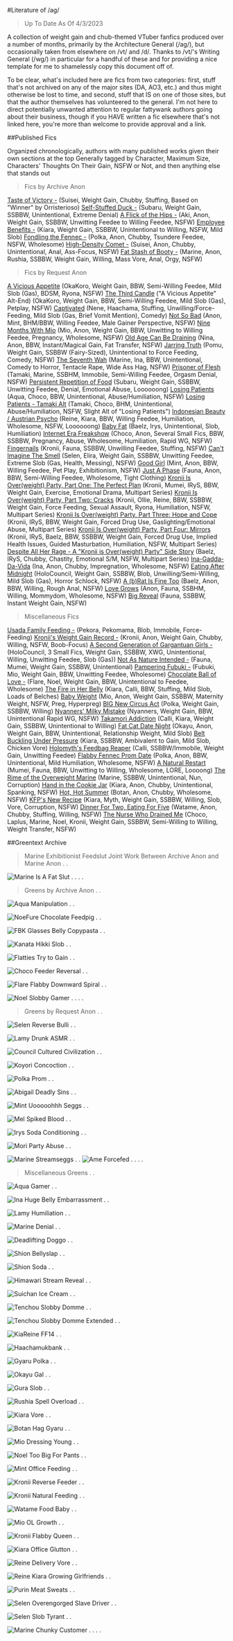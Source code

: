 #Literature of /ag/
>Up To Date As Of 4/3/2023

A collection of weight gain and chub-themed VTuber fanfics produced over a number of months, primarily by the Architecture General (/ag/), but occasionally taken from elsewhere on /vt/ and /d/. Thanks to /vt/'s Writing General (/wg/) in particular for a handful of these and for providing a nice template for me to shamelessly copy this document off of.

To be clear, what's included here are fics from two categories: first, stuff that's not archived on any of the major sites (DA, AO3, etc.) and thus might otherwise be lost to time, and second, stuff that IS on one of those sites, but that the author themselves has volunteered to the general. I'm not here to direct potentially unwanted attention to regular fattywank authors going about their business, though if you HAVE written a fic elsewhere that's not linked here, you're more than welcome to provide approval and a link.

##Published Fics

Organized chronologically, authors with many published works given their own sections at the top
Generally tagged by Character, Maximum Size, Characters' Thoughts On Their Gain, NSFW or Not, and then anything else that stands out

>Fics by Archive Anon

[Taste of Victory -](https://justpaste.me/OwEA) (Suisei, Weight Gain, Chubby, Stuffing, Based on "Winner" by Orristerioso)
[Self-Stuffed Duck -](https://justpaste.me/SY5X) (Subaru, Weight Gain, SSBBW, Unintentional, Extreme Denial)
[A Flick of the Hips -](https://justpaste.me/WOCR) (Aki, Anon, Weight Gain, SSBBW, Unwitting Feedee to Willing Feedee, NSFW)
[Employee Benefits -](https://aryion.com/g4/view/694100) (Kiara, Weight Gain, SSBBW, Unintentional to Willing, NSFW, Mild Slob)
[Fondling the Fennec -](https://justpaste.me/mS9L) (Polka, Anon, Chubby, Tsundere Feedee, NSFW, Wholesome)
[High-Density Comet -](https://docs.google.com/document/u/3/d/e/2PACX-1vR2-aDslC22npO6yMyz67aiFTuj7kiVFHLWpuUhwPLyL2-a8w9imJtvZ_8LHSAGts91KFB4RtwJrUSR/pub) (Suisei, Anon, Chubby, Unintentional, Anal, Ass-Focus, NSFW)
[Fat Stash of Booty -](https://aryion.com/g4/view/816443) (Marine, Anon, Rushia, SSBBW, Weight Gain, Willing, Mass Vore, Anal, Orgy, NSFW)

>Fics by Request Anon

[A Vicious Appetite](https://docs.google.com/document/u/4/d/e/2PACX-1vS_M6OGi-v-WNz5GH6DsAo_cloFm3m_5Z-GFz-b-pt2XBwXomsmp7vZL6KXhBeRX5tZf0LvGgVwXEZZ/pub) (OkaKoro, Weight Gain, BBW, Semi-Willing Feedee, Mild Slob (Gas), BDSM, Ryona, NSFW)
[The Third Candle](https://docs.google.com/document/u/4/d/e/2PACX-1vS9rsyPnl_AYB12V27n3ZE1sWgFyAV8UbZuJycc-WHxLOHJcM19vgQQpv6zbLNG0fn1-MhF_0ggNPTf/pub) ("A Vicious Appetite" Alt-End) (OkaKoro, Weight Gain, BBW, Semi-Willing Feedee, Mild Slob (Gas), Petplay, NSFW)
[Captivated](https://docs.google.com/document/u/4/d/e/2PACX-1vTkFnjGnvB3nvSXauMyq8QPIaDsBnaxKXP6wxnLMftTDbXTYfLI53GpxYWLlILkoosJUYm6G3kpQHdl/pub) (Nene, Haachama, Stuffing, Unwilling/Force-Feeding, Mild Slob (Gas, Brief Vomit Mention), Comedy)
[Not So Bad](https://docs.google.com/document/u/4/d/e/2PACX-1vSQo0ay_kEV0BDkKztx7Ple0HGHNMXLGNsK1A4XRPCVP3IWGGRUGP2DoX65gjy-eW9-MYUNGnW8qUDq/pub) (Anon, Mint, BHM/BBW, Willing Feedee, Male Gainer Perspective, NSFW)
[Nine Months With Mio](https://docs.google.com/document/u/4/d/e/2PACX-1vSHpSqyiOP0bEwyvE7jTHqpTlr1uIt8Ng53Y6kigD3bptLASyyBgNcGHq38SR8yg3ZmUbM-ViEyg1bY/pub) (Mio, Anon, Weight Gain, BBW, Unwitting to Willing Feedee, Pregnancy, Wholesome, NSFW)
[Old Age Can Be Draining](https://docs.google.com/document/u/4/d/e/2PACX-1vS0zYD3oswy0Rk2Y5wKOPtux0xX-cs2PfM4_8eEG9L22J7qpdQoWiFDsOfYt3VPbqRjF87vVesEXIau/pub) (Nina, Anon, BBW, Instant/Magical Gain, Fat Transfer, NSFW)
[Jarring Truth](https://docs.google.com/document/u/4/d/e/2PACX-1vROuzwF-RAH_RUyqV5WvyS5abayOwHQQAQQy10Y1zo909p4SA0LNNNSVa4muyx2tIhrXoFOPm0Hm2xp/pub) (Pomu, Weight Gain, SSBBW (Fairy-Sized), Unintentional to Force Feeding, Comedy, NSFW)
[The Seventh Wah](https://docs.google.com/document/u/4/d/e/2PACX-1vSyWJqmdOjy22d7zQ4XJxIcBmn9m1RKfWw_sguPph1_G3ZpxZ5HaT1DxTzx_u2wunzeeJwedDzSWu_S/pub) (Marine, Ina, BBW, Unintentional, Comedy to Horror, Tentacle Rape, Wide Ass Hag, NSFW)
[Prisoner of Flesh](https://docs.google.com/document/d/e/2PACX-1vQhvF9-IYAfTnSMrIS3_xaY8tLgqWZmgcAnbsPXgaTnd5Vmiqr1w21yvMQAg2IRZuwPzxEeRxTt1kL8/pub) (Tamaki, Marine, SSBHM, Immobile, Semi-Willing Feedee, Orgasm Denial, NSFW)
[Persistent Repetition of Food](https://docs.google.com/document/d/e/2PACX-1vRutKROrIxj1rmgO8RBxvhlLz_u66lIXUvIO32bUQrVoD4nujgwEKoKgTapGfbzQdcxTYsU_QAod8FN/pub) (Subaru, Weight Gain, SSBBW, Unwitting Feedee, Denial, Emotional Abuse, Loooooong)
[Losing Patients](https://docs.google.com/document/d/e/2PACX-1vQz6I68y4teqy54LbOPZVmCu-jWrhJgK2dk51BGqa_gCi2u27IgbgMZy-qaA3bpEa__whtBuz2omE9G/pub) (Aqua, Choco, BBW, Unintentional, Abuse/Humiliation, NSFW)
[Losing Patients - Tamaki Alt](https://docs.google.com/document/d/e/2PACX-1vQ1FPAFids_O4NSBrgKP5TqGih2XXwYn4yAtwVbA3D7EuUDXZHJmqrG0PMImHbHVki9P2GGoXhmqhMD/pub) (Tamaki, Choco, BHM, Unintentional, Abuse/Humiliation, NSFW, Slight Alt of "Losing Patients")
[Indonesian Beauty / Austrian Psycho](https://docs.google.com/document/d/e/2PACX-1vSvez-Bxs2w4nmM_Hb0QFFu6HoLgcjPmvJ3ha8c5tISOzn8YkgB3N5vAuNL5HOxCxE8xY3ls5OoHIQ1/pub) (Reine, Kiara, BBW, Willing Feedee, Humiliation, Wholesome, NSFW, Loooooong)
[Baby Fat](https://docs.google.com/document/d/e/2PACX-1vQO9j9F5D4A6Yte-m467Z9O0ToQzNPUk67Z8mLfbdU7kQ0xYGpdAlmlqtIdFA_7PqXZj4B7SbCYTBAn/pub) (Baelz, Irys, Unintentional, Slob, Humiliation)
[Internet Era Freakshow](https://docs.google.com/document/d/e/2PACX-1vR5OBkrfQe2awa9m1LRhqP4CEBH8oFIfLYowVd1HTqaA0EPk_xNdCXSf3Ti9Z4U8Y17JrO7hwjsXWkK/pub) (Choco, Anon, Several Small Fics, BBW, SSBBW, Pregnancy, Abuse, Wholesome, Humiliation, Rapid WG, NSFW)
[Fingernails](https://docs.google.com/document/d/e/2PACX-1vT0IX4jPgPBiAJUJyZh8fxoavEoPJ9RFfhJyg792hwcD131fT5ayc1baNTVJNMgJUa1WwJdf4Hpcrcw/pub) (Kronii, Fauna, SSBBW, Unwilling Feedee, Stuffing, NSFW)
[Can't Imagine The Smell](https://docs.google.com/document/d/e/2PACX-1vTT9Z8j3IQNPdlR2LcPnb5FXATe5ZyrQLV0Z4DwR6QTs_mN-0Wccva9LemQlDLWk5U-AwY2kKp2rVzs/pub) (Selen, Elira, Weight Gain, SSBBW, Unwitting Feedee, Extreme Slob (Gas, Health, Messing), NSFW)
[Good Girl](https://docs.google.com/document/d/e/2PACX-1vQrfZ2pi6sFr1ZxpEHUOFdsruGokSDdSJJtKkhB_81E3z0vC1rZRxs0yA7Fx21v3veIB-ty6YLdJLH1/pub) (Mint, Anon, BBW, Willing Feedee, Pet Play, Exhibitionism, NSFW)
[Just A Phase](https://docs.google.com/document/d/e/2PACX-1vTYfgzMthxWaq5byx_4vKCrkXZEF2dec0IrcRMmoK-_M4AF1cRAB4bB7pLTPioM5xVJImfgLykSUJjt/pub) (Fauna, Anon, BBW, Semi-Willing Feedee, Wholesome, Tight Clothing)
[Kronii Is Over(weight) Party, Part One: The Perfect Plan](https://docs.google.com/document/d/e/2PACX-1vTvL_M8-mrKG3eGnV3QA550qdwVINPC3Q3NP1NIolCShusoThDdY2JlNZml99CrHLMhxlhcoyhEb_kb/pub) (Kronii, Mumei, IRyS, BBW, Weight Gain, Exercise, Emotional Drama, Multipart Series)
[Kronii Is Over(weight) Party, Part Two: Cracks](https://docs.google.com/document/d/e/2PACX-1vQGK3zBK1kgAvPfoxv8DAjLLoHtjHRELwb3X8DqrdI5spcvsqhrfsctP74n46OYh6OfjOvJB1IewwXz/pub) (Kronii, Ollie, Reine, BBW, SSBBW, Weight Gain, Force Feeding, Sexual Assault, Ryona, Humiliation, NSFW, Multipart Series)
[Kronii Is Over(weight) Party, Part Three: Hope and Cope](https://docs.google.com/document/d/e/2PACX-1vSk1i5LyBLDEYQ6j6cyNwwPWy3QVWvXu5_acxTVrdjL3M0I9T5EYVCnq8aeKsCuVvh5JJrwqxSuUp_n/pub) (Kronii, IRyS, BBW, Weight Gain, Forced Drug Use, Gaslighting/Emotional Abuse, Multipart Series)
[Kronii Is Over(weight) Party, Part Four: Mirrors](https://docs.google.com/document/d/e/2PACX-1vTBW4PSwHQZ7RdDb7mwgS_89xR3mB33wvdaqRf1EIAnQhVEIik2IYoMhXjA4eo2lFZfMdbVZtxgNIx0/pub) (Kronii, IRyS, Baelz, BBW, SSBBW, Weight Gain, Forced Drug Use, Implied Health Issues, Guided Masturbation, Humiliation, NSFW, Multipart Series)
[Despite All Her Rage - A "Kronii is Over(weight) Party" Side Story](https://docs.google.com/document/d/e/2PACX-1vSVJjzwSZSYTIaSbv6a8HMbzvzSpTxZqMGISA4Gn8RovKUoJADB-pOD6ToKvmPIn1AIAzJ7NKp959MU/pub) (Baelz, IRyS, Chubby, Chastity, Emotional S/M, NSFW, Multipart Series)
[Ina-Gadda-Da-Vida](https://docs.google.com/document/d/e/2PACX-1vTvdP8yEK1Aytn-UiQZNG1IQthp39QQeDdedFlocg3CF7Lo0zh7gAdAzhQQBMrCS1Kbhj2DlbK_w_Kh/pub) (Ina, Anon, Chubby, Impregnation, Wholesome, NSFW)
[Eating After Midnight](https://docs.google.com/document/d/e/2PACX-1vSLAeFK59Tn6F96lx_gebNK6zifdgWzy7ruv48pYTr5rd-0Hi-pQF5yveyrkXIgQsuK_6pMPZTyDr1J/pub) (HoloCouncil, Weight Gain, SSBBW, Blob, Unwilling/Semi-Willing, Mild Slob (Gas), Horror Schlock, NSFW)
[A (b)Rat Is Fine Too](https://docs.google.com/document/d/e/2PACX-1vQ0qewlFC_8CZLR9l531Nw_-Q-R_6fxNiQJkfMxajs8op3wsVceEWT5mLDKOGOMK56g5ZK65KfFTth2/pub) (Baelz, Anon, BBW, Willing, Rough Anal, NSFW)
[Love Grows](https://docs.google.com/document/d/e/2PACX-1vSdTOfA8_e-19xaziTIgKmC9SeOd7vYS0iZKioaWM9yAVddZSO2EElOWyvJTgL3hCBdY9CDmAkMjuvy/pub) (Anon, Fauna, SSBHM, Willing, Mommydom, Wholesome, NSFW)
[Big Reveal](https://www.deviantart.com/candlenumberthree/art/Big-Reveal-954320544) (Fauna, SSBBW, Instant Weight Gain, NSFW)


>Miscellaneous Fics

[Usada Family Feeding -](https://pastebin.com/YPi7RUvB) (Pekora, Pekomama, Blob, Immobile, Force-Feeding)
[Kronii's Weight Gain Record -](https://rentry.co/nv3ti) (Kronii, Anon, Weight Gain, Chubby, Willing, NSFW, Boob-Focus)
[A Second Generation of Gargantuan Girls -](https://www.deviantart.com/trmtum/art/A-Second-Generation-of-Gargantuan-Girls-892082648) (HoloCouncil, 3 Small Fics, Weight Gain, SSBBW, XWG, Unintentional, Willing, Unwitting Feedee, Slob (Gas))
[Not As Nature Intended -](https://www.deviantart.com/the-grimheaper/art/Not-As-Nature-Intended-HoloEN2-WG-552130736) (Fauna, Mumei, Weight Gain, SSBBW, Unintentional)
[Pampering Fubuki -](https://justpaste.me/XJQs) (Fubuki, Mio, Weight Gain, BBW, Unwitting Feedee, Wholesome)
[Chocolate Ball of Love -](https://justpaste.me/gMyT) (Flare, Noel, Weight Gain, BBW, Unintentional to Feedee, Wholesome)
[The Fire in Her Belly](https://justpaste.me/1g1g) (Kiara, Calli, BBW, Stuffing, Mild Slob, Loads of Belches)
[Baby Weight](https://rentry.org/ugime) (Mio, Anon, Weight Gain, SSBBW, Maternity Weight, NSFW, Preg, Hyperpreg)
[BIG New Circus Act](https://justpaste.me/67Dv1) (Polka, Weight Gain, SSBBW, Willing)
[Nyanners' Milky Mistake](https://justpaste.me/AHzQ2) (Nyanners, Weight Gain, BBW, Unintentional Rapid WG, NSFW)
[Takamori Addiction](https://www.deviantart.com/anomnomnomnom/art/Commission-For-Anonymous-904655959) (Calli, Kiara, Weight Gain, SSBBW, Unintentional to Willing)
[Fat Cat Date Night](https://docs.google.com/document/d/e/2PACX-1vTSRuzVFIqt3oTT3fDgrsudZBbDl-AUjnoZGLTrw5ZdCiEZG_sNfMjZskqqFAESO6otvZ9azsD141pL/pub) (Okayu, Anon, Weight Gain, BBW, Unintentional, Relationship Weight, Mild Slob)
[Belt Buckling Under Pressure](https://docs.google.com/document/d/1cb3zbGtbAc9gobCE9vPMRcpTafkcsSAUIW1XHriWr4c/edit) (Kiara, SSBBW, Ambivalent to Gain, Mild Slob, Chicken Vore)
[Holomyth's Feedbag Reaper](https://www.deviantart.com/stuffedwaves/art/Holomyth-s-Feedbag-Reaper-910607150) (Calli, SSBBW/Immobile, Weight Gain, Unwitting Feedee)
[Flabby Fennec Prom Date](https://rentry.co/pc467) (Polka, Anon, BBW, Unintentional, Mild Humiliation, Wholesome, NSFW)
[A Natural Restart](https://www.deviantart.com/debuentendu/art/A-Natural-Restart-924385066) (Mumei, Fauna, BBW, Unwitting to Willing, Wholesome, LORE, Loooong)
[The Rime of the Overweight Marine](https://www.deviantart.com/spoomney/art/The-Rime-of-the-Overweight-Marine-Hololive-WG-931893808) (Marine, SSBBW, Unintentional, Nun, Corruption)
[Hand in the Cookie Jar](https://rentry.co/kvc3b) (Kiara, Anon, Chubby, Unintentional, Spanking, NSFW)
[Hot, Hot Summer](https://rentry.org/4oeof) (Botan, Anon, Chubby, Wholesome, NSFW)
[KFP's New Recipe](https://www.deviantart.com/senorpapel/art/Com-KFP-s-New-Recipe-945504175) (Kiara, Myth, Weight Gain, SSBBW, Willing, Slob, Vore, Corruption, NSFW)
[Dinner For Two, Eating For Five](https://www.deviantart.com/beghostwriter/art/Dinner-For-Two-Eating-For-Five-Hololive-StufFic-946998860) (Watame, Anon, Chubby, Stuffing, Willing, NSFW)
[The Nurse Who Drained Me](https://www.deviantart.com/debuentendu/art/The-Nurse-Who-Drained-Me-950923172) (Choco, Laplus, Marine, Noel, Kronii, Weight Gain, SSBBW, Semi-Willing to Willing, Weight Transfer, NSFW)


##Greentext Archive

>Marine Exhibitionist Feedslut Joint Work Between Archive Anon and Marine Anon
.
.

![Marine Is A Fat Slut](https://i.imgur.com/knz4Wds.png)
.
.
.
.

>Greens by Archive Anon
.
.

![Aqua Manipulation](https://i.imgur.com/mNQFYoV.png)
.
.

![NoeFure Chocolate Feedpig](https://i.imgur.com/yPoqfis.png)
.
.

![FBK Glasses Belly Copypasta](https://i.imgur.com/arpeiAD.png)
.
.

![Kanata Hikki Slob](https://i.imgur.com/jg9uD5Y.png)
.
.

![Flatties Try to Gain](https://i.imgur.com/HUAR558.png)
.
.

![Choco Feeder Reversal](https://i.imgur.com/g88OATy.png)
.
.

![Flare Flabby Downward Spiral](https://i.imgur.com/4YseLp5.png)
.
.

![Noel Slobby Gamer](https://i.imgur.com/JtpJJUU.png)
.
.
.
.


>Greens by Request Anon
.
.

![Selen Reverse Bulli](https://i.imgur.com/vOMktbM.png)
.
.

![Lamy Drunk ASMR](https://i.imgur.com/3qXjL1T.png)
.
.

![Council Cultured Civilization](https://i.imgur.com/zoMZwDl.png)
.
.

![Koyori Concoction](https://i.imgur.com/cuKl8wy.png)
.
.

![Polka Prom](https://i.imgur.com/FW9k9uH.png)
.
.

![Abigail Deadly Sins](https://i.imgur.com/jPhJvyE.png)
.
.

![Mint Uooooohhh Seggs](https://i.imgur.com/lyZrJZo.png)
.
.

![Mel Spiked Blood](https://i.imgur.com/DE6IurO.png)
.
.

![Irys Soda Conditioning](https://i.imgur.com/kgpC96x.png)
.
.

![Mori Party Abuse](https://i.imgur.com/lWWl7Et.png)
.
.

![Marine Streamseggs](https://i.imgur.com/ZBa3teD.png)
.
.
![Ame Forcefed](https://i.imgur.com/qLdfK4J.png)
.
.
.
.

>Miscellaneous Greens
.
.

![Aqua Gamer](https://i.imgur.com/PMg7J7l.png)
.
.

![Ina Huge Belly Embarrassment](https://i.imgur.com/AVBOYLd.png) 
.
.

![Lamy Humiliation](https://i.imgur.com/qEQhNLE.png)
.
.

![Marine Denial](https://i.imgur.com/f9jg2zm.png)
.
.

![Deadlifting Doggo](https://i.imgur.com/v9xvJnr.png)
.
.

![Shion Bellyslap](https://i.imgur.com/keN4tBt.png)
.
.

![Shion Soda](https://i.imgur.com/HIVezlX.png)
.
.

![Himawari Stream Reveal](https://i.imgur.com/Tz9Pwha.png)
.
.

![Suichan Ice Cream](https://i.imgur.com/xV0Rz0Y.png)
.
.

![Tenchou Slobby Domme](https://i.imgur.com/xmXMiN5.png)
.
.

![Tenchou Slobby Domme Extended](https://i.imgur.com/zLPiG1Z.jpg)
.
.

![KiaReine FF14](https://i.imgur.com/Ym9wdBq.png)
.
.

![Haachamukbank](https://i.imgur.com/6sMTQYQ.png)
.
.

![Gyaru Polka](https://i.imgur.com/EGWGJZx.png)
.
.

![Okayu Gal](https://i.imgur.com/6bL2YJg.png)
.
.

![Gura Slob](https://i.imgur.com/ojD5124.png)
.
.

![Rushia Spell Overload](https://i.imgur.com/CnD1nr1.png)
.
.

![Kiara Vore](https://i.imgur.com/WsRpTQT.png)
.
.

![Botan Hag Gyaru](https://i.imgur.com/UEfeSrE.png)
.
.

![Mio Dressing Young](https://i.imgur.com/1rqpaEY.png)
.
.

![Noel Too Big For Pants](https://i.imgur.com/tGBruuQ.png)
.
.

![Mint Office Feeding](https://i.imgur.com/9SyIYEN.png)
.
.

![Kronii Reverse Feeder](https://i.imgur.com/kq0dlLJ.png)
.
.

![Kronii Natural Feeding](https://i.imgur.com/ombx8D3.png)
.
.

![Watame Food Baby](https://i.imgur.com/DQdwE55.png)
.
.

![Mio OL Growth](https://i.imgur.com/T5A46K5.png)
.
.

![Kronii Flabby Queen](https://i.imgur.com/u2FtFb6.png)
.
.

![Kiara Office Glutton](https://i.imgur.com/7f1VZQ1.png)
.
.

![Reine Delivery Vore](https://i.imgur.com/MPegyoH.png)
.
.

![Reine Kiara Growing Girlfriends](https://i.imgur.com/Hua7rE8.png)
.
.

![Purin Meat Sweats](https://i.imgur.com/LhXaIMY.png)
.
.

![Selen Overengorged Slave Driver](https://i.imgur.com/MDtKWSF.png)
.
.

![Selen Slob Tyrant](https://i.imgur.com/hNOAycE.png)
.
.

![Marine Chunky Customer](https://i.imgur.com/ji2kk9b.png)
.
.
.
.
